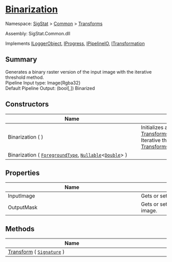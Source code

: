 # [Binarization](./Binarization.md)

Namespace: [SigStat]() > [Common](./../README.md) > [Transforms](./README.md)

Assembly: SigStat.Common.dll

Implements [ILoggerObject](./../ILoggerObject.md), [IProgress](./../Helpers/IProgress.md), [IPipelineIO](./../Pipeline/IPipelineIO.md), [ITransformation](./../ITransformation.md)

## Summary
Generates a binary raster version of the input image with the iterative threshold method.  <br>Pipeline Input type: Image{Rgba32}<br>Default Pipeline Output: (bool[,]) Binarized

## Constructors

| Name | Summary | 
| --- | --- | 
| Binarization (  )<div style="width: 400px">| Initializes a new instance of the [Transforms.Binarization](https://github.com/hargitomi97/sigstat/blob/master/docs/md/SigStat/Common/Transforms/Binarization.md) class with default settings: Iterative threshold and [Transforms.Binarization.ForegroundType.Dark](https://github.com/hargitomi97/sigstat/blob/master/docs/md/.md).<div style="width: 400px">| <br>
| Binarization ( [`ForegroundType`](./Binarization.md), [`Nullable`](https://docs.microsoft.com/en-us/dotnet/api/System.Nullable-1)\<[`Double`](https://docs.microsoft.com/en-us/dotnet/api/System.Double)> )<div style="width: 400px">| <div style="width: 400px">| <br>


## Properties

| Name | Summary | 
| --- | --- | 
| InputImage<div style="width: 400px">| Gets or sets the featuredescriptor of the input image.<div style="width: 400px">| <br>
| OutputMask<div style="width: 400px">| Gets or sets the featuredescriptor of a the binarized image.<div style="width: 400px">| <br>


## Methods

| Name | Summary | 
| --- | --- | 
| [Transform](./Methods/Binarization-100663642.md) ( [`Signature`](./../Signature.md) )<div style="width: 400px">| <div style="width: 400px">| <br>


